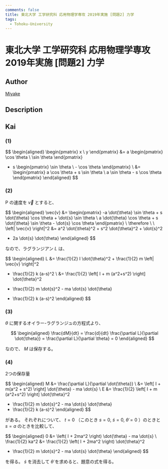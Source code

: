 ```yaml
---
comments: false
title: 東北大学 工学研究科 応用物理学専攻 2019年実施 [問題2] 力学
tags:
  - Tohoku-University
---
```

# 東北大学 工学研究科 応用物理学専攻 2019年実施 \[問題2\] 力学

## **Author**
[Miyake](https://miyake.github.io/exams/index.html)

## **Description**

## **Kai**
### (1)

$$
\begin{aligned}
\begin{pmatrix} x \\ y \end{pmatrix}
&= a \begin{pmatrix} \cos \theta \\ \sin \theta \end{pmatrix}
+ s \begin{pmatrix} \sin \theta \\ - \cos \theta \end{pmatrix}
\\
&= \begin{pmatrix} a \cos \theta + s \sin \theta \\
a \sin \theta - s \cos \theta \end{pmatrix}
\end{aligned}
$$

### (2)
P の速度を $\vec{v}$ とすると、

$$
\begin{aligned}
\vec{v}
&= \begin{pmatrix}
-a \dot{\theta} \sin \theta + s \dot{\theta} \cos \theta + \dot{s} \sin \theta \\
a \dot{\theta} \cos \theta + s \dot{\theta} \sin \theta - \dot{s} \cos \theta
\end{pmatrix}
\\
\therefore \ \ 
\left| \vec{v} \right|^2
&= a^2 \dot{\theta}^2 + s^2 \dot{\theta}^2 + \dot{s}^2
- 2a \dot{s} \dot{\theta}
\end{aligned}
$$

なので、ラグランジアン $L$ は、

$$
\begin{aligned}
L
&= \frac{1}{2} I \dot{\theta}^2 + \frac{1}{2} m \left| \vec{v} \right|^2
- \frac{1}{2} k (a-s)^2
\\
&= \frac{1}{2} \left[ I + m (a^2+s^2) \right] \dot{\theta}^2
+ \frac{1}{2} m \dot{s}^2 - ma \dot{s} \dot{\theta}
- \frac{1}{2} k (a-s)^2
\end{aligned}
$$

### (3)
$\theta$ に関するオイラー-ラグランジュの方程式より、

$$
\begin{aligned}
\frac{dM}{dt}
= \frac{d}{dt} \frac{\partial L}{\partial \dot{\theta}}
= \frac{\partial L}{\partial \theta}
= 0
\end{aligned}
$$

なので、 $M$ は保存する。

### (4)
2つの保存量

$$
\begin{aligned}
M
&= \frac{\partial L}{\partial \dot{\theta}}
\\
&= \left[ I + m(a^2 + s^2) \right] \dot{\theta} - ma \dot{s}
\\
E
&= \frac{1}{2} \left[ I + m (a^2+s^2) \right] \dot{\theta}^2
+ \frac{1}{2} m \dot{s}^2 - ma \dot{s} \dot{\theta}
+ \frac{1}{2} k (a-s)^2
\end{aligned}
$$

がある。
それぞれについて、
$t=0$ （このとき $s=0, \ \dot{s}=0, \ \dot{\theta}=0$ ）のときと
$s=a$ のときを比較して、

$$
\begin{aligned}
0
&= \left( I + 2ma^2 \right) \dot{\theta} - ma \dot{s}
\\
\frac{1}{2} ka^2
&= \frac{1}{2} \left( I + 2ma^2 \right) \dot{\theta}^2
+ \frac{1}{2} m \dot{s}^2 - ma \dot{s} \dot{\theta}
\end{aligned}
$$

を得る。
$\dot{s}$ を消去して $\dot{\theta}$ を求めると、題意の式を得る。